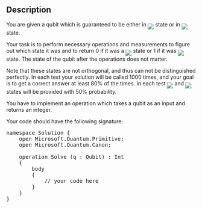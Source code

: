 ## Description

<div><p>You are given a qubit which is guaranteed to be either in <img align="middle" class="tex-formula" src="file://HewvAYBS.png" style="max-width: 100.0%;max-height: 100.0%;"> state or in <img align="middle" class="tex-formula" src="file://dZIAlS7c.png" style="max-width: 100.0%;max-height: 100.0%;"> state. </p><p>Your task is to perform necessary operations and measurements to figure out which state it was and to return 0 if it was a <img align="middle" class="tex-formula" src="file://awJS6ecC.png" style="max-width: 100.0%;max-height: 100.0%;"> state or 1 if it was <img align="middle" class="tex-formula" src="file://mPYFRyFV.png" style="max-width: 100.0%;max-height: 100.0%;"> state. The state of the qubit after the operations does not matter.</p><p>Note that these states are not orthogonal, and thus can not be distinguished perfectly. In each test your solution will be called 1000 times, and your goal is to get a correct answer at least 80% of the times. In each test <img align="middle" class="tex-formula" src="file://LCLOiqk8.png" style="max-width: 100.0%;max-height: 100.0%;"> and <img align="middle" class="tex-formula" src="file://jIqVDNYZ.png" style="max-width: 100.0%;max-height: 100.0%;"> states will be provided with 50% probability.</p><p>You have to implement an operation which takes a qubit as an input and returns an integer. </p><p>Your code should have the following signature:</p><pre class="verbatim">namespace Solution {<br>    open Microsoft.Quantum.Primitive;<br>    open Microsoft.Quantum.Canon;<br><br>    operation Solve (q : Qubit) : Int<br>    {<br>        body<br>        {<br>            // your code here<br>        }<br>    }<br>}</pre></div>
